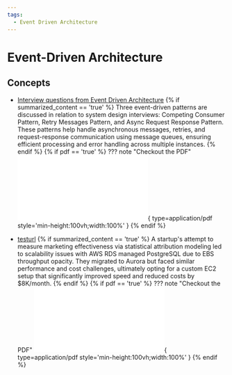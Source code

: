 ```yaml
---
tags:
  - Event Driven Architecture
---
```


# Event-Driven Architecture

## Concepts


* [Interview questions from Event Driven Architecture](https://newsletter.systemdesigncodex.com/p/3-interview-questions-on-event-driven)
{% if summarized_content == 'true' %}
Three event-driven patterns are discussed in relation to system design interviews: Competing Consumer Pattern, Retry Messages Pattern, and Async Request Response Pattern. These patterns help handle asynchronous messages, retries, and request-response communication using message queues, ensuring efficient processing and error handling across multiple instances.
{% endif %}
{% if pdf == 'true' %}
??? note "Checkout the PDF"
      ![PDF](pdf/3-interview-questions-on-event-driven.pdf){ type=application/pdf style='min-height:100vh;width:100%' }
 {% endif %}

* [testurl](https://medium.com/@mkremer_75412/why-postgres-rds-didnt-work-for-us-and-why-it-won-t-work-for-you-if-you-re-implementing-a-big-6c4fff5a8644)
{% if summarized_content == 'true' %}
A startup's attempt to measure marketing effectiveness via statistical attribution modeling led to scalability issues with AWS RDS managed PostgreSQL due to EBS throughput opacity. They migrated to Aurora but faced similar performance and cost challenges, ultimately opting for a custom EC2 setup that significantly improved speed and reduced costs by $8K/month.
{% endif %}
{% if pdf == 'true' %}
??? note "Checkout the PDF"
      ![PDF](pdf/why-postgres-rds-didnt-work-for-us-and-why-it-won-t-work-for-you-if-you-re-implementing-a-big-6c4fff5a8644.pdf){ type=application/pdf style='min-height:100vh;width:100%' }
 {% endif %}

